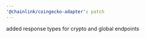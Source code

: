 ```yaml
---
'@chainlink/coingecko-adapter': patch
---
```


added response types for crypto and global endpoints
